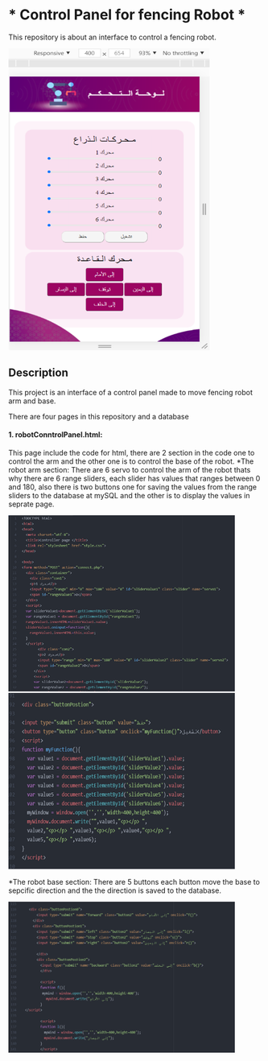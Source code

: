 # * Control Panel for fencing Robot * 

This repository is about an interface to control a fencing robot.
<p><img src="./interface.png" width="400" height="600" title="interface"></p>

 ## Description 
<p>This project is an interface of a control panel made to move fencing robot arm and base.</p>
<p>There are four pages in this repository and a database</p>

#### 1. robotConntrolPanel.html:
 
This page include the code for html, there are 2 section in the code one to control the arm and the other one is to control the base of the robot.
*The robot arm section:
There are 6 servo to control the arm of the robot thats why there are 6 range sliders, each slider has values that ranges between 0 and 180, also there is two buttons one for saving the values from the range sliders to the database at mySQL and the other is to display the values in seprate page.

<div><img src="./robotarmcode.png" width="450" height="350" title="robotarmcode">
<img src="./buttons.png" width="450" height="350" title="buttons"></div>

*The robot base section:
There are 5 buttons each button move the base to sepcific direction and the the direction is saved to the database.

<img src="./robotbasecode.png" width="450" height="300" title="robotbasecode">

